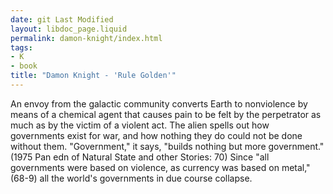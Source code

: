 ```yaml
---
date: git Last Modified
layout: libdoc_page.liquid
permalink: damon-knight/index.html
tags:
- K
- book
title: "Damon Knight - 'Rule Golden'"
---
```


An envoy from the galactic community converts Earth to nonviolence by means of a chemical agent that causes pain to be felt by the perpetrator as much as by the victim of a violent act. The alien  spells out how governments exist for war, and how nothing they do could not be  done without them. "Government," it says, "builds nothing but more government."  (1975 Pan edn of Natural State and other Stories: 70) Since "all governments were based on violence, as currency was based on metal," (68-9) all the world's governments in due course collapse.